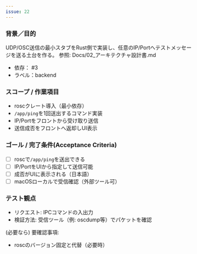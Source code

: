 ```yaml
---
issue: 22
---
```

### 背景／目的
UDP/OSC送信の最小スタブをRust側で実装し、任意のIP/Portへテストメッセージを送る土台を作る。
参照: Docs/02_アーキテクチャ設計書.md

- 依存： #3
- ラベル：backend

### スコープ / 作業項目
- roscクレート導入（最小依存）
- `/app/ping`を1回送出するコマンド実装
- IP/Portをフロントから受け取り送信
- 送信成否をフロントへ返却しUI表示

### ゴール / 完了条件(Acceptance Criteria)
- [ ] roscで`/app/ping`を送出できる
- [ ] IP/PortをUIから指定して送信可能
- [ ] 成否がUIに表示される（日本語）
- [ ] macOSローカルで受信確認（外部ツール可）

### テスト観点
- リクエスト: IPCコマンドの入出力
- 検証方法: 受信ツール（例: oscdump等）でパケットを確認

(必要なら) 要確認事項:
- roscのバージョン固定と代替（必要時）

